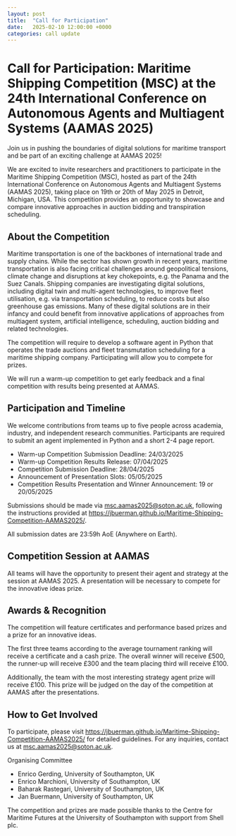 ```yaml
---
layout: post
title:  "Call for Participation"
date:   2025-02-10 12:00:00 +0000
categories: call update
---
```


# Call for Participation: Maritime Shipping Competition (MSC) at the 24th International Conference on Autonomous Agents and Multiagent Systems (AAMAS 2025)

Join us in pushing the boundaries of digital solutions for maritime transport and be part of an exciting challenge at AAMAS 2025!

We are excited to invite researchers and practitioners to participate in the Maritime Shipping Competition (MSC), hosted as part of the 24th International Conference on Autonomous Agents and Multiagent Systems (AAMAS 2025), taking place on 19th or 20th of May 2025 in Detroit, Michigan, USA.
This competition provides an opportunity to showcase and compare innovative approaches in auction bidding and transpiration scheduling.

## About the Competition

Maritime transportation is one of the backbones of international trade and supply chains.
While the sector has shown growth in recent years, maritime transportation is also facing critical challenges around geopolitical tensions, climate change and disruptions at key chokepoints, e.g. the Panama and the Suez Canals.
Shipping companies are investigating digital solutions, including digital twin and multi-agent technologies, to improve fleet utilisation, e.g. via transportation scheduling, to reduce costs but also greenhouse gas emissions.
Many of these digital solutions are in their infancy and could benefit from innovative applications of approaches from multiagent system, artificial intelligence, scheduling, auction bidding and related technologies.

The competition will require to develop a software agent in Python that operates the trade auctions and fleet transmutation scheduling for a maritime shipping company.
Participating will allow you to compete for prizes.

We will run a warm-up competition to get early feedback and a final competition with results being presented at AAMAS.

## Participation and Timeline

We welcome contributions from teams up to five people across academia, industry, and independent research communities.
Participants are required to submit an agent implemented in Python and a short 2-4 page report.

- Warm-up Competition Submission Deadline: 24/03/2025
- Warm-up Competition Results Release: 07/04/2025
- Competition Submission Deadline: 28/04/2025
- Announcement of Presentation Slots: 05/05/2025
- Competition Results Presentation and Winner Announcement: 19 or 20/05/2025

Submissions should be made via msc.aamas2025@soton.ac.uk, following the instructions provided at https://jbuerman.github.io/Maritime-Shipping-Competition-AAMAS2025/.

All submission dates are 23:59h AoE (Anywhere on Earth).

## Competition Session at AAMAS

All teams will have the opportunity to present their agent and strategy at the session at AAMAS 2025.
A presentation will be necessary to compete for the innovative ideas prize.

## Awards & Recognition

The competition will feature certificates and performance based prizes and a prize for an innovative ideas.

The first three teams according to the average tournament ranking will receive a certificate and a cash prize.
The overall winner will receive £500, the runner-up will receive £300 and the team placing third will receive £100.

Additionally, the team with the most interesting strategy agent prize will receive £100.
This prize will be judged on the day of the competition at AAMAS after the presentations.

## How to Get Involved

To participate, please visit https://jbuerman.github.io/Maritime-Shipping-Competition-AAMAS2025/ for detailed guidelines.
For any inquiries, contact us at msc.aamas2025@soton.ac.uk.

Organising Committee

- Enrico Gerding, University of Southampton, UK
- Enrico Marchioni, University of Southampton, UK
- Baharak Rastegari, University of Southampton, UK
- Jan Buermann, University of Southampton, UK

The competition and prizes are made possible thanks to the Centre for Maritime Futures at the University of Southampton with support from Shell plc.

